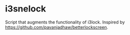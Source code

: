 # i3snelock
Script that augments the functionality of i3lock.
Inspired by https://github.com/pavanjadhaw/betterlockscreen. 
